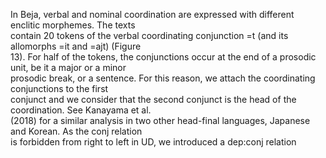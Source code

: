 In Beja, verbal and nominal coordination are expressed with different enclitic morphemes. The texts  
contain 20 tokens of the verbal coordinating conjunction =t (and its allomorphs =it and =ajt) (Figure  
13). For half of the tokens, the conjunctions occur at the end of a prosodic unit, be it a major or a minor  
prosodic break, or a sentence. For this reason, we attach the coordinating conjunctions to the first  
conjunct and we consider that the second conjunct is the head of the coordination. See Kanayama et al.  
(2018) for a similar analysis in two other head-final languages, Japanese and Korean. As the conj relation  
is forbidden from right to left in UD, we introduced a dep:conj relation
